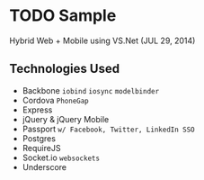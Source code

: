 # TODO Sample

Hybrid Web + Mobile using VS.Net (JUL 29, 2014)

## Technologies Used

- Backbone `iobind` `iosync` `modelbinder`
- Cordova `PhoneGap`
- Express
- jQuery & jQuery Mobile
- Passport `w/ Facebook, Twitter, LinkedIn SSO`
- Postgres
- RequireJS
- Socket.io `websockets`
- Underscore
